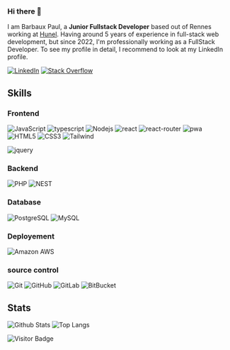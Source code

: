 ### Hi there 👋

I am Barbaux Paul, a **Junior Fullstack Developer** based out of Rennes working at [Hunel](https://www.hunel.io). Having around 5 years of experience in full-stack web development, but since 2022, I'm professionally working as a FullStack Developer. To see my profile in detail, I recommend to look at my LinkedIn profile.

[![LinkedIn](https://img.shields.io/badge/linkedin-%230077B5.svg?style=for-the-badge&logo=linkedin&logoColor=white)](https://www.linkedin.com/in/paul-barbaux-a06474171/)
[![Stack Overflow](https://img.shields.io/badge/-Stackoverflow-FE7A16?style=for-the-badge&logo=stack-overflow&logoColor=white)](https://stackoverflow.com/users/10673638/paul-barbaux)

## Skills

### Frontend
![JavaScript](https://img.shields.io/badge/-JavaScript-black?style=flat-square&logo=javascript)
![typescript](https://img.shields.io/badge/TypeScript-3178C6?style=flat-square&logo=typescript&logoColor=white)
![Nodejs](https://img.shields.io/badge/-Nodejs-black?style=flat-square&logo=Node.js)
![react](https://img.shields.io/badge/React-20232A?style=flat-square&logo=react&logoColor=61DAFB)
![react-router](https://img.shields.io/badge/React_Router-CA4245?style=flat-square&logo=react-router&logoColor=white)
![pwa](https://img.shields.io/badge/Progressive_Web_App-4285F4?style=flat-square&logo=googlechrome&logoColor=white)
![HTML5](https://img.shields.io/badge/-HTML5-E34F26?style=flat-square&logo=html5&logoColor=white)
![CSS3](https://img.shields.io/badge/-CSS3-1572B6?style=flat-square&logo=css3)
![Tailwind](https://img.shields.io/badge/-Tailwind-blue?style=flat-square&logo=tailwindcss)

![jquery](https://img.shields.io/badge/jQuery-0769AD?style=flat-square&logo=jquery&logoColor=white)

### Backend
![PHP](https://img.shields.io/badge/-Php-black?style=flat-square&logo=Php)
![NEST](https://img.shields.io/badge/-Nest-CA4245?style=flat-square&logo=nestjs)

### Database
![PostgreSQL](https://img.shields.io/badge/-PostgreSQL-336791?style=flat-square&logo=postgresql)
![MySQL](https://img.shields.io/badge/-MySQL-black?style=flat-square&logo=mysql)

### Deployement
![Amazon AWS](https://img.shields.io/badge/Amazon%20AWS-232F3E?style=flat-square&logo=amazon-aws)

### source control
![Git](https://img.shields.io/badge/-Git-black?style=flat-square&logo=git)
![GitHub](https://img.shields.io/badge/-GitHub-181717?style=flat-square&logo=github)
![GitLab](https://img.shields.io/badge/-GitLab-FCA121?style=flat-square&logo=gitlab)
![BitBucket](https://img.shields.io/badge/-BitBucket-darkblue?style=flat-square&logo=bitbucket)

## Stats

![Github Stats](https://github-readme-stats-polo5922.vercel.app/api?username=polo5922&count_private=true&show_icons=true&include_all_commits=true&theme=prussian&layout=compact)
![Top Langs](https://github-readme-stats-polo5922.vercel.app/api/top-langs/?username=polo5922&hide=TeX&layout=compact&theme=prussian)

![Visitor Badge](https://visitor-badge.laobi.icu/badge?page_id=polo5922.polo5922)
